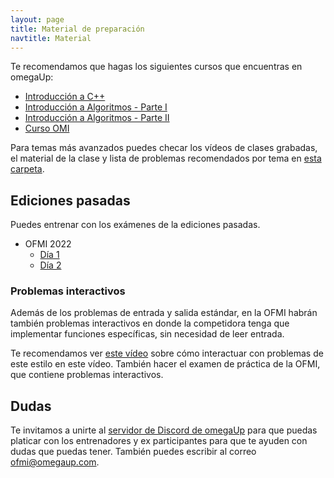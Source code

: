 ```yaml
---
layout: page
title: Material de preparación
navtitle: Material
---
```


Te recomendamos que hagas los siguientes cursos que encuentras en omegaUp:

* [Introducción a C++](https://omegaup.com/course/introduccion_a_cpp/)
* [Introducción a Algoritmos - Parte I](https://omegaup.com/course/introduccion_a_algoritmos/)
* [Introducción a Algoritmos - Parte II](https://omegaup.com/course/introduccion_a_algoritmos_ii/)
* [Curso OMI](https://omegaup.com/course/Curso-OMI/)

Para temas más avanzados puedes checar los vídeos de clases grabadas, el material de la clase y lista de problemas recomendados por tema en [esta carpeta](https://drive.google.com/drive/folders/1fAYZI4HdUZpL1Iuj57mrlia3idjd9-S0?usp=share_link).

## Ediciones pasadas

Puedes entrenar con los exámenes de la ediciones pasadas.

* OFMI 2022
    * [Día 1](https://omegaup.com/arena/OFMI2022DIA1/#problems)
    * [Día 2](https://omegaup.com/arena/OFMI2022DIA2/#problems)

### Problemas interactivos

Además de los problemas de entrada y salida estándar, en la OFMI habrán también problemas interactivos en donde la competidora tenga que implementar funciones específicas, sin necesidad de leer entrada.

Te recomendamos ver [este vídeo](https://drive.google.com/file/d/1GXYv1MhTV4oKcFZB1iP32sVH-SL_bWNn/view?usp=share_link) sobre cómo interactuar con problemas de este estilo en este vídeo. También hacer el examen de práctica de la OFMI, que contiene problemas interactivos.

## Dudas

Te invitamos a unirte al [servidor de Discord de omegaUp](https://discord.gg/gn6GTb4rfG) para que puedas platicar con los entrenadores y ex participantes para que te ayuden con dudas que puedas tener. También puedes escribir al correo [ofmi@omegaup.com](mailto:ofmi@omegaup.com).
